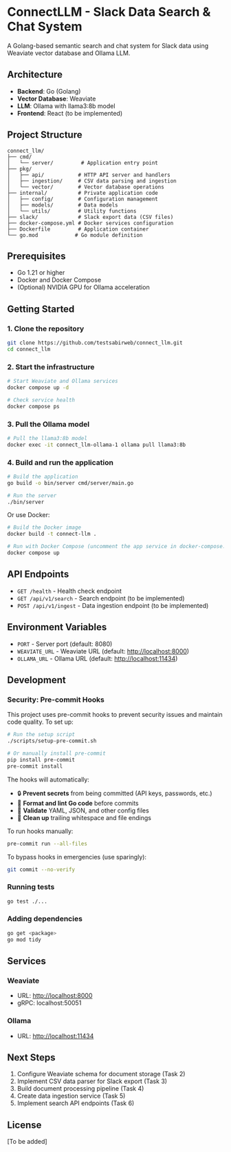# ConnectLLM - Slack Data Search & Chat System

A Golang-based semantic search and chat system for Slack data using Weaviate vector database and Ollama LLM.

## Architecture

- **Backend**: Go (Golang)
- **Vector Database**: Weaviate
- **LLM**: Ollama with llama3:8b model
- **Frontend**: React (to be implemented)

## Project Structure

```
connect_llm/
├── cmd/
│   └── server/         # Application entry point
├── pkg/
│   ├── api/           # HTTP API server and handlers
│   ├── ingestion/     # CSV data parsing and ingestion
│   └── vector/        # Vector database operations
├── internal/          # Private application code
│   ├── config/        # Configuration management
│   ├── models/        # Data models
│   └── utils/         # Utility functions
├── slack/             # Slack export data (CSV files)
├── docker-compose.yml # Docker services configuration
├── Dockerfile         # Application container
└── go.mod            # Go module definition
```

## Prerequisites

- Go 1.21 or higher
- Docker and Docker Compose
- (Optional) NVIDIA GPU for Ollama acceleration

## Getting Started

### 1. Clone the repository

```bash
git clone https://github.com/testsabirweb/connect_llm.git
cd connect_llm
```

### 2. Start the infrastructure

```bash
# Start Weaviate and Ollama services
docker compose up -d

# Check service health
docker compose ps
```

### 3. Pull the Ollama model

```bash
# Pull the llama3:8b model
docker exec -it connect_llm-ollama-1 ollama pull llama3:8b
```

### 4. Build and run the application

```bash
# Build the application
go build -o bin/server cmd/server/main.go

# Run the server
./bin/server
```

Or use Docker:

```bash
# Build the Docker image
docker build -t connect-llm .

# Run with Docker Compose (uncomment the app service in docker-compose.yml)
docker compose up
```

## API Endpoints

- `GET /health` - Health check endpoint
- `GET /api/v1/search` - Search endpoint (to be implemented)
- `POST /api/v1/ingest` - Data ingestion endpoint (to be implemented)

## Environment Variables

- `PORT` - Server port (default: 8080)
- `WEAVIATE_URL` - Weaviate URL (default: <http://localhost:8000>)
- `OLLAMA_URL` - Ollama URL (default: <http://localhost:11434>)

## Development

### Security: Pre-commit Hooks

This project uses pre-commit hooks to prevent security issues and maintain code quality. To set up:

```bash
# Run the setup script
./scripts/setup-pre-commit.sh

# Or manually install pre-commit
pip install pre-commit
pre-commit install
```

The hooks will automatically:

- 🔒 **Prevent secrets** from being committed (API keys, passwords, etc.)
- 🐹 **Format and lint Go code** before commits
- 📝 **Validate** YAML, JSON, and other config files
- 🧹 **Clean up** trailing whitespace and file endings

To run hooks manually:

```bash
pre-commit run --all-files
```

To bypass hooks in emergencies (use sparingly):

```bash
git commit --no-verify
```

### Running tests

```bash
go test ./...
```

### Adding dependencies

```bash
go get <package>
go mod tidy
```

## Services

### Weaviate

- URL: <http://localhost:8000>
- gRPC: localhost:50051

### Ollama

- URL: <http://localhost:11434>

## Next Steps

1. Configure Weaviate schema for document storage (Task 2)
2. Implement CSV data parser for Slack export (Task 3)
3. Build document processing pipeline (Task 4)
4. Create data ingestion service (Task 5)
5. Implement search API endpoints (Task 6)

## License

[To be added]
